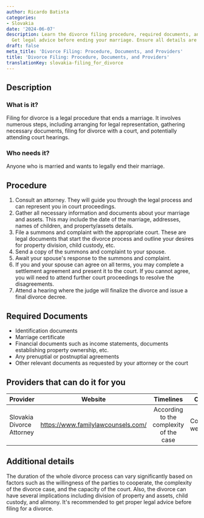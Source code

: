 ```yaml
---
author: Ricardo Batista
categories:
- Slovakia
date: '2024-06-07'
description: Learn the divorce filing procedure, required documents, and providers.
  Get legal advice before ending your marriage. Ensure all details are covered.
draft: false
meta_title: 'Divorce Filing: Procedure, Documents, and Providers'
title: 'Divorce Filing: Procedure, Documents, and Providers'
translationKey: slovakia-filing_for_divorce
---
```



## Description
### What is it?
Filing for divorce is a legal procedure that ends a marriage. It involves numerous steps, including arranging for legal representation, gathering necessary documents, filing for divorce with a court, and potentially attending court hearings.

### Who needs it?
Anyone who is married and wants to legally end their marriage.

## Procedure
1. Consult an attorney. They will guide you through the legal process and can represent you in court proceedings.
2. Gather all necessary information and documents about your marriage and assets. This may include the date of the marriage, addresses, names of children, and property/assets details.
3. File a summons and complaint with the appropriate court. These are legal documents that start the divorce process and outline your desires for property division, child custody, etc.
4. Send a copy of the summons and complaint to your spouse.
5. Await your spouse's response to the summons and complaint.
6. If you and your spouse can agree on all terms, you may complete a settlement agreement and present it to the court. If you cannot agree, you will need to attend further court proceedings to resolve the disagreements.
7. Attend a hearing where the judge will finalize the divorce and issue a final divorce decree.

## Required Documents
- Identification documents
- Marriage certificate
- Financial documents such as income statements, documents establishing property ownership, etc.
- Any prenuptial or postnuptial agreements
- Other relevant documents as requested by your attorney or the court

## Providers that can do it for you

| Provider        |     Website     |     Timelines    |       Cost      |
| --------------- | --------------- |  :-------------: | :-------------: |
| Slovakia Divorce Attorney   | https://www.familylawcounsels.com/ | According to the complexity of the case | Consult website |

## Additional details
 The duration of the whole divorce process can vary significantly based on factors such as the willingness of the parties to cooperate, the complexity of the divorce case, and the capacity of the court.
Also, the divorce can have several implications including division of property and assets, child custody, and alimony. It's recommended to get proper legal advice before filing for a divorce.